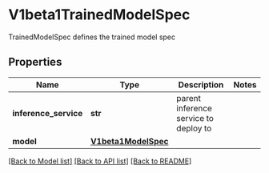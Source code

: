 # V1beta1TrainedModelSpec

TrainedModelSpec defines the trained model spec
## Properties
Name | Type | Description | Notes
------------ | ------------- | ------------- | -------------
**inference_service** | **str** | parent inference service to deploy to | 
**model** | [**V1beta1ModelSpec**](V1beta1ModelSpec.md) |  | 

[[Back to Model list]](../sdk_doc.md#documentation-for-models) [[Back to API list]](../sdk_doc.md#documentation-for-api-endpoints) [[Back to README]](../sdk_doc.md)


